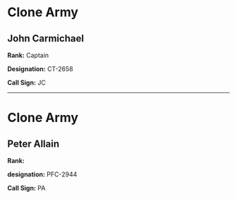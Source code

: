 # Clone Army

## John Carmichael

**Rank:** Captain

**Designation:** CT-2658

**Call Sign:** JC

----

# Clone Army

## Peter Allain

**Rank:**

**designation:** PFC-2944

**Call Sign:** PA
